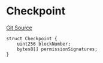 # Checkpoint
[Git Source](https://github.com/llama-community/vertex-v1/blob/693b03f6823cb240f992102042b3702c0c97cf44/src/utils/Structs.sol)


```solidity
struct Checkpoint {
    uint256 blockNumber;
    bytes8[] permissionSignatures;
}
```

